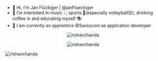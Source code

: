 - 👋 Hi, I’m Jan Flückiger | @janFlueckiger
- 👀 I’m interested in music 🎶, sports 🏐(especially volleyball😍), drinking coffee ☕ and educating myself 📚
- 🌱 I am currently an apprentice @Swisscom as application developer
<center>
<p>
  <img align="center" src="https://github-readme-stats.vercel.app/api?username=janFlueckiger&show_icons=true&locale=en&theme=tokyonight" alt="rishavchanda" />
</p>
<p>
  <img align="center" src="https://github-readme-streak-stats.herokuapp.com/?user=janFlueckiger&&theme=tokyonight" alt="rishavchanda" />
</p>
<p>
  <img align="left" src="https://github-readme-stats.vercel.app/api/top-langs?username=janFlueckiger&show_icons=true&locale=en&layout=compact&theme=tokyonight" alt="rishavchanda" />
</p>
</center>
<!---
janFlueckiger/janFlueckiger is a ✨ special ✨ repository because its `README.md` (this file) appears on your GitHub profile.
You can click the Preview link to take a look at your changes.
--->
